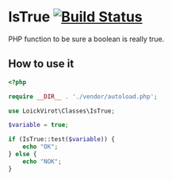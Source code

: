 # IsTrue [![Build Status](https://travis-ci.org/LoickVirot/IsTrue.svg?branch=master)](https://travis-ci.org/LoickVirot/IsTrue)
PHP function to be sure a boolean is really true.

## How to use it
```php
<?php

require __DIR__ . './vendor/autoload.php';

use LoickVirot\Classes\IsTrue;

$variable = true;

if (IsTrue::test($variable)) {
    echo "OK";
} else {
    echo "NOK";
}
```
